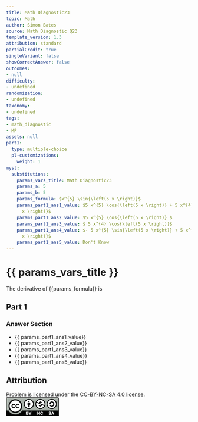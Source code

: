 ```yaml
---
title: Math Diagnostic23
topic: Math
author: Simon Bates
source: Math Diagnostic Q23
template_version: 1.3
attribution: standard
partialCredit: true
singleVariant: false
showCorrectAnswer: false
outcomes:
- null
difficulty:
- undefined
randomization:
- undefined
taxonomy:
- undefined
tags:
- math_diagnostic
- MP
assets: null
part1:
  type: multiple-choice
  pl-customizations:
    weight: 1
myst:
  substitutions:
    params_vars_title: Math Diagnostic23
    params_a: 5
    params_b: 5
    params_formula: $x^{5} \sin{\left(5 x \right)}$
    params_part1_ans1_value: $5 x^{5} \cos{\left(5 x \right)} + 5 x^{4} \sin{\left(5
      x \right)}$
    params_part1_ans2_value: $5 x^{5} \cos{\left(5 x \right)} $
    params_part1_ans3_value: $ 5 x^{4} \cos{\left(5 x \right)}$
    params_part1_ans4_value: $- 5 x^{5} \sin{\left(5 x \right)} + 5 x^{4} \cos{\left(5
      x \right)}$
    params_part1_ans5_value: Don't Know
---
```

# {{ params_vars_title }}
The derivative of {{params_formula}} is

## Part 1

### Answer Section

- {{ params_part1_ans1_value}}
- {{ params_part1_ans2_value}}
- {{ params_part1_ans3_value}}
- {{ params_part1_ans4_value}}
- {{ params_part1_ans5_value}}

## Attribution

Problem is licensed under the [CC-BY-NC-SA 4.0 license](https://creativecommons.org/licenses/by-nc-sa/4.0/).<br> ![The Creative Commons 4.0 license requiring attribution-BY, non-commercial-NC, and share-alike-SA license.](https://raw.githubusercontent.com/firasm/bits/master/by-nc-sa.png)